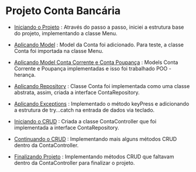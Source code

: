# Projeto Conta Bancária

- [Iniciando o Projeto](https://github.com/conteudoGeneration/cookbook_java_fullstack/blob/main/01_java/pr01.md) :
   Através do passo a passo, iniciei a estrutura base do projeto, implementando a classe Menu.

- [Aplicando Model](https://github.com/conteudoGeneration/cookbook_java_fullstack/blob/main/01_java/pr03.md) :
  Model da Conta foi adicionado. Para teste, a classe Conta foi importada na classe Menu.

- [Aplicando Model Conta Corrente e Conta Poupança](https://github.com/conteudoGeneration/cookbook_java_fullstack/blob/main/01_java/pr04.md) :
  Models Conta Corrente e Poupança implementadas e isso foi trabalhado POO - herança.

- [Aplicando Repository](https://github.com/conteudoGeneration/cookbook_java_fullstack/blob/main/01_java/pr06.md) :
  Classe Conta foi implementada como uma classe abstrata, assim, criada a interface ContaRepository.

- [Aplicando Exceptions](https://github.com/conteudoGeneration/cookbook_java_fullstack/blob/main/01_java/pr07.md) :
  Implementado o método keyPress e adicionando a estrutura de try...catch na entrada de dados via teclado.

- [Iniciando o CRUD](https://github.com/conteudoGeneration/cookbook_java_fullstack/blob/main/01_java/pr08.md) :
  Criada a classe ContaController que foi implementada a interface ContaRepository.

- [Continuando o CRUD](https://github.com/conteudoGeneration/cookbook_java_fullstack/blob/main/01_java/pr09.md) :
  Implementando mais alguns métodos CRUD dentro da ContaController.

- [Finalizando Projeto](https://github.com/conteudoGeneration/cookbook_java_fullstack/blob/main/01_java/pr10.md) :
  Implementando métodos CRUD que faltavam dentro da ContaController para finalizar o projeto. 